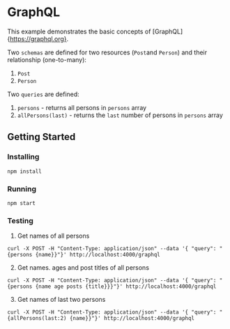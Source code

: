# GraphQL
This example demonstrates the basic concepts of [GraphQL]{https://graphql.org}.

Two `schemas` are defined for two resources (`Post`and `Person`) and their relationship (one-to-many):
1. `Post`
2. `Person`

Two `queries` are defined:
1. `persons` - returns all persons in `persons` array
2. `allPersons(last)` - returns the `last` number of persons in `persons` array

## Getting Started

### Installing
```
npm install
```
### Running
```
npm start
```
### Testing
1. Get names of all persons
```
curl -X POST -H "Content-Type: application/json" --data '{ "query": "{persons {name}}"}' http://localhost:4000/graphql

```
2. Get names. ages and post titles of all persons
```
curl -X POST -H "Content-Type: application/json" --data '{ "query": "{persons {name age posts {title}}}"}' http://localhost:4000/graphql

```
3. Get names of last two persons
```
curl -X POST -H "Content-Type: application/json" --data '{ "query": "{allPersons(last:2) {name}}"}' http://localhost:4000/graphql
```
